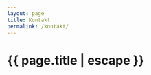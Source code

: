 ```yaml
---
layout: page
title: Kontakt
permalink: /kontakt/
---
```


<h1 class="page-title">{{ page.title | escape }}</h1>
 
 
